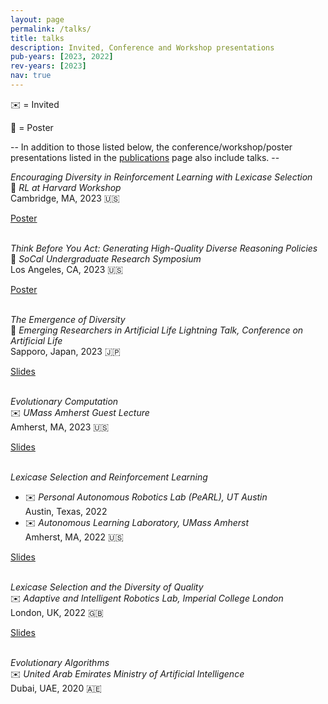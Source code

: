 ```yaml
---
layout: page
permalink: /talks/
title: talks
description: Invited, Conference and Workshop presentations
pub-years: [2023, 2022]
rev-years: [2023]
nav: true
---
```

:envelope: = Invited

:pushpin: = Poster

-- In addition to those listed below, the conference/workshop/poster presentations listed in the [publications](/publications) page also include talks. --

*Encouraging Diversity in Reinforcement Learning with Lexicase Selection*      
:pushpin: *RL at Harvard Workshop*   
Cambridge, MA, 2023 :us:
<div class="row">  
    <div class="links"> 
        <a href="{{ '/assets/pdf/posters/RL_Harvard.pdf' | prepend: site.baseurl | prepend: site.url }}" class="nav-link btn btn-sm z-depth-0" role="button">Poster</a>
    </div>
</div>

<br>


*Think Before You Act: Generating High-Quality Diverse Reasoning Policies*     
:pushpin: *SoCal Undergraduate Research Symposium*   
Los Angeles, CA, 2023 :us:
<div class="row">  
    <div class="links"> 
        <a href="{{ '/assets/pdf/posters/USC_IPG.pdf' | prepend: site.baseurl | prepend: site.url }}" class="nav-link btn btn-sm z-depth-0" role="button">Poster</a>
    </div>
</div>

<br>

*The Emergence of Diversity*      
:briefcase: *Emerging Researchers in Artificial Life Lightning Talk, Conference on Artificial Life*   
Sapporo, Japan, 2023 :jp:
<div class="row">  
    <div class="links"> 
        <a href="{{ '/assets/pdf/slides/EmergenceOfDiversity.pdf' | prepend: site.baseurl | prepend: site.url }}" class="nav-link btn btn-sm z-depth-0" role="button">Slides</a>
    </div>
</div>

<br>

*Evolutionary Computation*     
:envelope: *UMass Amherst Guest Lecture*   
Amherst, MA, 2023 :us:
<div class="row">  
    <div class="links"> 
        <a href="https://docs.google.com/presentation/d/1sQj5805bnW7PxMRagN9UETwPmSGeTaiK/" class="nav-link btn btn-sm z-depth-0" role="button">Slides</a>
    </div>
</div>

<br>

*Lexicase Selection and Reinforcement Learning*      
- :envelope: *Personal Autonomous Robotics Lab (PeARL), UT Austin*\
Austin, Texas, 2022    
- :envelope: *Autonomous Learning Laboratory, UMass Amherst*\
Amherst, MA, 2022 :us:
<div class="row">  
    <div class="links"> 
        <a href="{{ '/assets/pdf/slides/LexicaseRL.pdf' | prepend: site.baseurl | prepend: site.url }}" class="nav-link btn btn-sm z-depth-0" role="button">Slides</a>
    </div>
</div>

<br>

*Lexicase Selection and the Diversity of Quality*   
:envelope: *Adaptive and Intelligent Robotics Lab, Imperial College London*   
London, UK, 2022 :uk:
<div class="row">  
    <div class="links">
        <a href="{{ '/assets/pdf/slides/Lexicase_Selection_QD.pdf' | prepend: site.baseurl | prepend: site.url }}" class="nav-link btn btn-sm z-depth-0" role="button">Slides</a>
    </div>
</div>

<br>


*Evolutionary Algorithms*   
:envelope: *United Arab Emirates Ministry of Artificial Intelligence*   
Dubai, UAE, 2020 :united_arab_emirates: